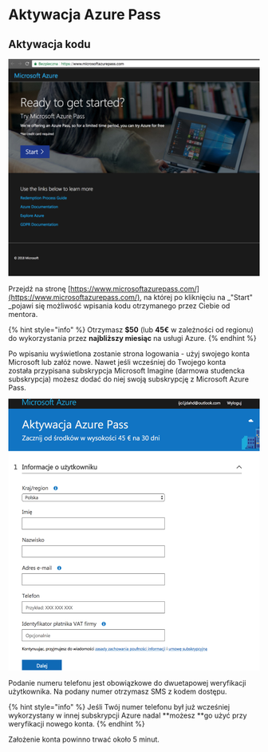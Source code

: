 # Aktywacja Azure Pass

## Aktywacja kodu

![](.gitbook/assets/image%20%2810%29.png)

Przejdź na stronę [https://www.microsoftazurepass.com/](https://www.microsoftazurepass.com/), na której po kliknięciu na _"Start" _pojawi się możliwość wpisania kodu otrzymanego przez Ciebie od mentora.

{% hint style="info" %}
Otrzymasz **$50** \(lub **45€** w zależności od regionu\) do wykorzystania przez **najbliższy miesiąc** na usługi Azure.
{% endhint %}

Po wpisaniu wyświetlona zostanie strona logowania - użyj swojego konta Microsoft lub załóż nowe. Nawet jeśli wcześniej do Twojego konta została przypisana subskrypcja Microsoft Imagine \(darmowa studencka subskrypcja\) możesz dodać do niej swoją subskrypcję z Microsoft Azure Pass.



![](.gitbook/assets/image%20%2814%29.png)

Podanie numeru telefonu jest obowiązkowe do dwuetapowej weryfikacji użytkownika. Na podany numer otrzymasz SMS z kodem dostępu.

{% hint style="info" %}
Jeśli Twój numer telefonu był już wcześniej wykorzystany w innej subskrypcji Azure nadal **możesz **go użyć przy weryfikacji nowego konta.
{% endhint %}

Założenie konta powinno trwać około 5 minut.

